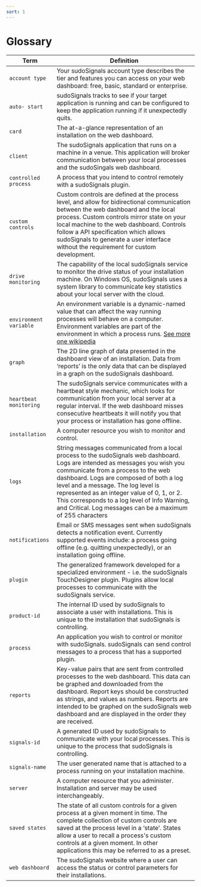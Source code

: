 ```yaml
---
sort: 1
---
```


# Glossary

Term | Definition
--- | ---
`account type` | Your sudoSignals account type describes the tier and features you can access on your web dashboard: free, basic, standard or enterprise.
`auto- start` |  sudoSignals tracks to see if your target application is running and can be configured to keep the application running if it unexpectedly quits.
`card` | The at-a-glance representation of an installation on the web dashboard.
`client` | The sudoSignals application that runs on a machine in a venue. This application will broker communication between your local processes and the sudoSingals web dashboard. 
`controlled process` | A process that you intend to control remotely with a sudoSignals plugin.
`custom controls` | Custom controls are defined at the process level, and allow for bidirectional communication between the web dashboard and the local process. Custom controls mirror state on your local machine to the web dashboard. Controls follow a API specification which allows sudoSignals to generate a user interface without the requirement for custom development.
`drive monitoring` | The capability of the local sudoSignals service to monitor the drive status of your installation machine. On Windows OS, sudoSignals uses a system library to communicate key statistics about your local server with the cloud. 
`environment variable` | An environment variable is a dynamic-named value that can affect the way running processes will behave on a computer. Environment variables are part of the environment in which a process runs. [See more one wikipedia](https://en.wikipedia.org/wiki/Environment_variable)  
`graph` | The 2D line graph of data presented in the dashboard view of an installation. Data from ‘reports’ is the only data that can be displayed in a graph on the sudoSignals dashboard. 
`heartbeat monitoring` | The sudoSignals service communicates with a heartbeat style mechanic, which looks for communication from your local server at a regular interval. If the web dashboard misses consecutive heartbeats it will notify you that your process or installation has gone offline. 
`installation` | A computer resource you wish to monitor and control. 
`logs` | String messages communicated from a local process to the sudoSignals web dashboard. Logs are intended as messages you wish you communicate from a process to the web dashboard. Logs are composed of both a log level and a message. The log level is represented as an integer value of 0, 1,  or 2. This corresponds to a log level of Info Warning, and Critical. Log messages can be a maximum of 255 characters 
`notifications` | Email or SMS messages sent when sudoSignals detects a notification event. Currently supported events include: a process going offline (e.g. quitting unexpectedly), or an installation going offline. 
`plugin` | The generalized framework developed for a specialized environment - i.e. the sudoSignals TouchDesigner plugin. Plugins allow local processes to communicate with the sudoSignals service. 
`product-id` | The internal ID used by sudoSignals to associate a user with installations. This is unique to the installation that sudoSignals is controlling.
`process` | An application you wish to control or monitor with sudoSignals. sudoSignals can send control messages to a process that has a supported plugin. 
`reports` | Key-value pairs that are sent from controlled processes to the web dashboard. This data can be graphed and downloaded from the dashboard. Report keys should be constructed as strings, and values as numbers. Reports are intended to be graphed on the sudoSignals web dashboard and are displayed in the order they are received. 
`signals-id` | A generated ID used by sudoSignals to communicate with your local processes. This is unique to the process that sudoSignals is controlling.
`signals-name` | The user generated name that is attached to a process running on your installation machine.
`server` | A computer resource that you administer. Installation and server may be used interchangeably. 
`saved states` | The state of all custom controls for a given process at a given moment in time. The complete collection of custom controls are saved at the process level in a ‘state’. States allow a user to recall a process's custom controls at a given moment. In other applications this may be referred to as a preset. 
`web dashboard` | The sudoSignals website where a user can access the status or control parameters for their installations. 